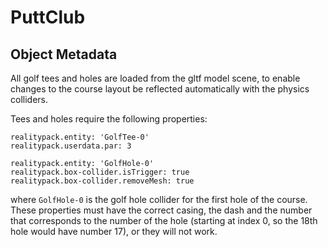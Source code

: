 # PuttClub


## Object Metadata

All golf tees and holes are loaded from the gltf model scene, to enable changes to the course layout be reflected automatically with the physics colliders.

Tees and holes require the following properties:

```
realitypack.entity: 'GolfTee-0'
realitypack.userdata.par: 3
```

```
realitypack.entity: 'GolfHole-0'
realitypack.box-collider.isTrigger: true
realitypack.box-collider.removeMesh: true
```


where `GolfHole-0` is the golf hole collider for the first hole of the course. These properties must have the correct casing, the dash and the number that corresponds to the number of the hole (starting at index 0, so the 18th hole would have number 17), or they will not work.